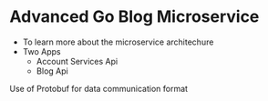 # Advanced Go Blog Microservice

- To learn more about the microservice architechure
- Two Apps
    - Account Services Api
    - Blog Api

Use of Protobuf for data communication format